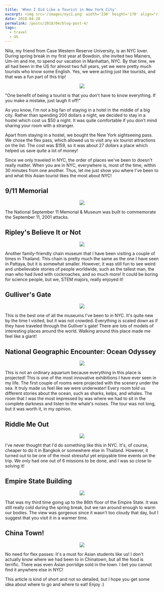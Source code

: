 ```yaml
---
title: 'When I Did Like a Tourist in New York City'
excerpt: <img src='/images/nyc1.png' width='230' height='170' align="right" hspace="20"> Nita, my friend from Case Western Reserve University, is an NYC lover. During spring break in my first year at Bowdoin, she invited two Mainers, Um-im and me, to spend our vacation in Manhattan, NYC. By that time, we all had been in the US for almost two full years, yet we were pretty much tourists who know some English. Yes, we were acting just like tourists, and that was a fun part of this trip!
date: 2018-04-20
permalink: /posts/2018/04/blog-post-4/
tags:
  - travel
  - US
---
```



Nita, my friend from Case Western Reserve University, is an NYC lover. During spring break in my first year at Bowdoin, she invited two Mainers, Um-im and me, to spend our vacation in Manhattan, NYC. By that time, we all had been in the US for almost two full years, yet we were pretty much tourists who know some English. Yes, we were acting just like tourists, and that was a fun part of this trip! 

<p align="center">
  <img src="/images/nyc1.png">
</p>

"One benefit of being a tourist is that you don't have to know everything. If you make a mistake, just laugh it off!"

As you know, I'm not a big fan of staying in a hotel in the middle of a big city. Rather than spending 200 dollars a night, we decided to stay in a hostel which cost us $50 a night. It was quite comfortable if you don't mind sharing your room with a stranger. 

Apart from staying in a hostel, we bought the New York sightseeing pass. We chose the flex pass, which allowed us to visit any six tourist attractions on the list. The cost was $159, so it was about 27 dollars a place which helped us save quite a lot of money! 

Since we only traveled in NYC, the order of places we've been to doesn't really matter. When you are in NYC, everywhere is, most of the time, within 30 minutes from one another. 
Thus, let me just show you where I've been to and what this Asian tourist likes the most about NYC! 


9/11 Memorial 
------

<p align="center">
  <img src="/images/nyc2.png">
</p>

The National September 11 Memorial & Museum was built to commemorate the September 11, 2001 attacks. 


Ripley's Believe It or Not
------

<p align="center">
  <img src="/images/nyc3.png">
</p>

Another family-friendly chain museum that I have been visiting a couple of times in Thailand. This chain is pretty much the same as the one I have seen in Pattaya, but it is somewhat smaller. However, it was still fun to see weird and unbelievable stories of people worldwide, such as the tallest man, the man who had lived with cockroaches, and so much more! It could be boring for science people, but we, STEM majors, really enjoyed it! 


Gulliver's Gate
------

<p align="center">
  <img src="/images/nyc4.png">
</p>

This is the best one of all the museums I've been to in NYC. It's quite new by the time I visited, but it was not crowded. Everything is scaled down as if they have traveled through the Gulliver's gate! There are lots of models of interesting places around the world. Walking around this place made me feel like a giant! 



National Geographic Encounter: Ocean Odyssey
------

<p align="center">
  <img src="/images/nyc5.png">
</p>

This is not an ordinary aquarium because everything in this place is projected! This is one of the most innovative exhibitions I have ever seen in my life. The first couple of rooms were projected with the scenery under the sea. It truly made us feel like we were underwater! Every room told us different stories about the ocean, such as sharks, kelps, and whales. The room that I was the most impressed by was where we had to sit in the complete darkness and listen to the whale's noises. The tour was not long, but it was worth it, in my opinion. 



Riddle Me Out
------

<p align="center">
  <img src="/images/nyc6.png">
</p>

I've never thought that I'd do something like this in NYC. It's, of course, cheaper to do it in Bangkok or somewhere else in Thailand. However, it turned out to be one of the most stressful yet enjoyable time events on the trip. We only had one out of 6 missions to be done, and I was so close to solving it!  



Empire State Building
------

<p align="center">
  <img src="/images/nyc7.png">
</p>

That was my third time going up to the 86th floor of the Empire State. It was still really cold during the spring break, but we ran around enough to warm our bodies. The view was gorgeous since it wasn't too cloudy that day, but I suggest that you visit it in a warmer time.


China Town! 
------

<p align="center">
  <img src="/images/nyc8.png">
</p>

No need for flex passes: It's a must for Asian students like us! I don't actually know where we had been to in Chinatown, but all the food is terrific. There was even Asian porridge sold in the town. I bet you cannot find it anywhere else in NYC!

This article is kind of short and not so detailed, but I hope you get some idea about where to go and where to eat! Enjoy :)
